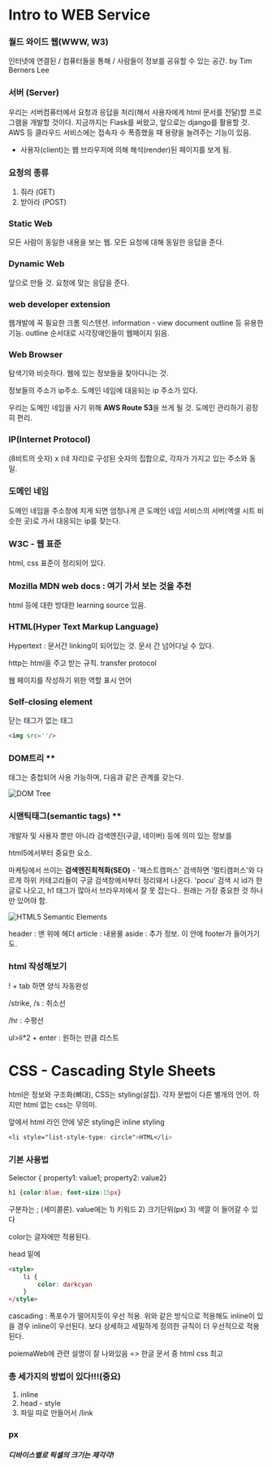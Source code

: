 # Intro to WEB Service



### 월드 와이드 웹(WWW, W3)

인터넷에 연결된 / 컴퓨터들을 통해 / 사람들이 정보를 공유할 수 있는 공간. by Tim Berners Lee



### 서버 (Server)

우리는 서버컴퓨터에서 요청과 응답을 처리(해서 사용자에게 html 문서를 전달)할 프로그램을 개발할 것이다. 지금까지는 Flask를 써왔고, 앞으로는 django를 활용할 것. AWS 등 클라우드 서비스에는 접속자 수 폭증했을 때 용량을 늘려주는 기능이 있음.



- 사용자(client)는 웹 브라우저에 의해 해석(render)된 페이지를 보게 됨.



### 요청의 종류

1. 줘라 (GET)
2. 받아라 (POST)



### Static Web

모든 사람이 동일한 내용을 보는 웹. 모든 요청에 대해 동일한 응답을 준다.



### Dynamic Web

앞으로 만들 것. 요청에 맞는 응답을 준다.



### web developer extension

웹개발에 꼭 필요한 크롬 익스텐션. information - view document outline 등 유용한 기능. outline 순서대로 시각장애인들이 웹페이지 읽음.





### Web Browser

탐색기와 비슷하다. 웹에 있는 정보들을 찾아다니는 것.

정보들의 주소가 ip주소. 도메인 네임에 대응되는 ip 주소가 있다.

우리는 도메인 네임을 사기 위해 **AWS Route 53**을 쓰게 될 것. 도메인 관리하기 굉장히 편리.



### IP(Internet Protocol)

(8비트의 숫자) x (네 자리)로 구성된 숫자의 집합으로, 각자가 가지고 있는 주소와 동일.





### 도메인 네임

도메인 네임을 주소창에 치게 되면 엄청나게 큰 도메인 네임 서비스의 서버(엑셀 시트 비슷한 곳)로 가서 대응되는 ip를 찾는다.





### W3C - 웹 표준

html, css 표준이 정리되어 있다.



### Mozilla MDN web docs : 여기 가서 보는 것을 추천

html 등에 대한 방대한 learning source 있음.





### HTML(Hyper Text Markup Language)

Hypertext : 문서간 linking이 되어있는 것. 문서 간 넘어다닐 수 있다.

http는 html을 주고 받는 규칙. transfer protocol

웹 페이지를 작성하기 위한 역할 표시 언어





### Self-closing element

닫는 태그가 없는 태그

```html
<img src=''/>
```



### DOM트리 **

태그는 중첩되어 사용 가능하며, 다음과 같은 관계를 갖는다.

![DOM Tree](https://tuftsdev.github.io/WebProgramming/notes/dom_tree.gif)



### 시맨틱태그(semantic tags) **

개발자 및 사용자 뿐만 아니라 검색엔진(구글, 네이버) 등에 의미 있는 정보를 

html5에서부터 중요한 요소.

마케팅에서 쓰이는 **검색엔진최적화(SEO)**  - '패스트캠퍼스' 검색하면 '멀티캠퍼스'와 다르게 하위 카테고리들이 구글 검색창에서부터 정리돼서 나온다. 'pocu' 검색 시 id가 한글로 나오고, h1 태그가 많아서 브라우저에서 잘 못 잡는다.. 원래는 가장 중요한 것 하나만 있어야 함.

![HTML5 Semantic Elements](https://www.w3schools.com/Html/img_sem_elements.gif)

header : 맨 위에 헤더
article : 내용물
aside : 추가 정보. 이 안에 footer가 들어가기도.



### html 작성해보기

! + tab 하면 양식 자동완성

/strike, /s : 취소선

/hr : 수평선

ul>li*2 + enter : 원하는 만큼 리스트





# CSS - Cascading Style Sheets

html은 정보와 구조화(뼈대), CSS는 styling(살집). 각자 문법이 다른 별개의 언어. 하지만 html 없는 css는 무의미.



앞에서 html 라인 안에 넣은 styling은 inline styling

```css
<li style="list-style-type: circle">HTML</li>
```



### 기본 사용법

Selector { property1: value1; property2: value2}

```css
h1 {color:blue; font-size:15px}
```

구분자는 ; (세미콜론).
value에는 1) 키워드 2) 크기단위(px) 3) 색깔 이 들어갈 수 있다

color는 글자에만 적용된다.



head 밑에

```html
<style>
    li {
        color: darkcyan
    }
</style>
```

cascading : 폭포수가 떨어지듯이 우선 적용. 위와 같은 방식으로 적용해도 inline이 있을 경우 inline이 우선된다. 보다 상세하고 세밀하게 정의한 규칙이 더 우선적으로 적용된다.

poiemaWeb에 관련 설명이 잘 나와있음 => 한글 문서 중 html css 최고



### 총 세가지의 방법이 있다!!!(중요)

1. inline
2. head - style
3. 파일 따로 만들어서 /link



### px

##### 디바이스별로 픽셀의 크기는 제각각!

